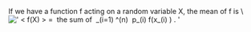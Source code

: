 If we have a function f acting on a random variable X, the mean of f is
\\
![' \< f(X) \> =  the sum of  \_(i=1) \^(n)  p\_(i) f(x\_(i) ) . '](../dictionary/equation_images/3420.1..png)
